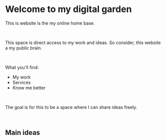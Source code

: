 # Welcome to my digital garden
This is website is the my online home base.

<br>

This space is direct access to my work and ideas. 
So consider, this website a my public brain.

<br>

What you'll find:
- My work
- Services
- Know me better 

<br>

The goal is for this to be a space where I can share ideas freely.

</br>

## Main ideas
